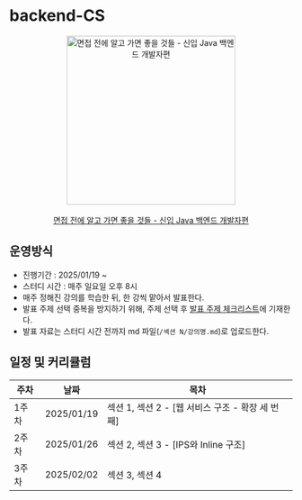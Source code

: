 # backend-CS
<div align="center">
  <img src="https://github.com/user-attachments/assets/d8bf09ac-11a1-4672-b204-0498d9aa31c5" width="300" alt="면접 전에 알고 가면 좋을 것들 - 신입 Java 백엔드 개발자편">
  <br><br>
  <a href="https://www.inflearn.com/course/%EB%A9%B4%EC%A0%91-%EC%8B%A0%EC%9E%85-java-%EB%B0%B1%EC%95%A4%EB%93%9C-%EA%B0%9C%EB%B0%9C%EC%9E%90#curriculum">
    면접 전에 알고 가면 좋을 것들 - 신입 Java 백엔드 개발자편
  </a>
</div>


## 운영방식
- 진행기간 : 2025/01/19 ~
- 스터디 시간 : 매주 일요일 오후 8시
- 매주 정해진 강의를 학습한 뒤, 한 강씩 맡아서 발표한다.
- 발표 주제 선택 중복을 방지하기 위해, 주제 선택 후 [발표 주제 체크리스트](https://github.com/Book-Quest/backend-CS/issues/1)에 기재한다.
- 발표 자료는 스터디 시간 전까지 md 파일(`/섹션 N/강의명.md`)로 업로드한다.

## 일정 및 커리큘럼
|주차| 날짜 | 목차 |
|---|-----|-----|
|1주차| 2025/01/19|섹션 1, 섹션 2 - [웹 서비스 구조 - 확장 세 번째]|
|2주차| 2025/01/26|섹션 2, 섹션 3 - [IPS와 Inline 구조]|
|3주차| 2025/02/02|섹션 3, 섹션 4|

